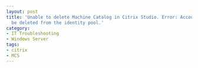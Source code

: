 ```yaml
---
layout: post
title: 'Unable to delete Machine Catalog in Citrix Studio. Error: Accounts could not
  be deleted from the identity pool.'
category:
- IT Troubleshooting
- Windows Server
tags: 
- citrix
- MCS
---
```

